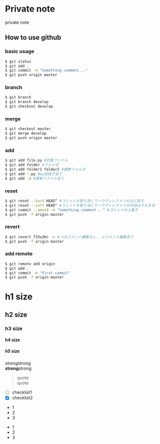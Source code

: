 # Private note
private note

## How to use github

### basic usage

```bash
$ git status
$ git add .
$ git commit -m "Something comment..."
$ git push origin master
```

### branch

```bash
$ git branch
$ git branch develop
$ git checkout develop
```

### merge

```bash
$ git checkout master
$ git merge develop
$ git push origin master
```

### add

```bash
$ git add file.py #対象ファイル
$ git add folder #フォルダ
$ git add folder1 folder2 #複数フォルダ
$ git add *.py #py拡張子全て
$ git add -A #更新ファイル全て
```

### reset

```bash
$ git reset --hard HEAD^ #コミットを取り消しワークディレクトリも元に戻す
$ git reset --soft HEAD^ #コミットを取り消しワークディレクトリの内容はそのまま
$ git commit --amend -m "Something comment..." #コミットの上書き
$ git push -f origin master
```

### revert

```bash
$ git revert f33a2bc -n #-nはコメント編集なし. -eコメント編集あり
$ git push -f origin master
```

### add remote

```bash
$ git remote add origin
$ git add .
$ git commit -m "First commit"
$ git push -f origin master
```

# h1 size

## h2 size

### h3 size

#### h4 size

##### h5 size

*strong*strong  
**strong**strong  

> quote  
> quote

- [ ] checklist1
- [x] checklist2

* 1
* 2
* 3

- 1
- 2
- 3
